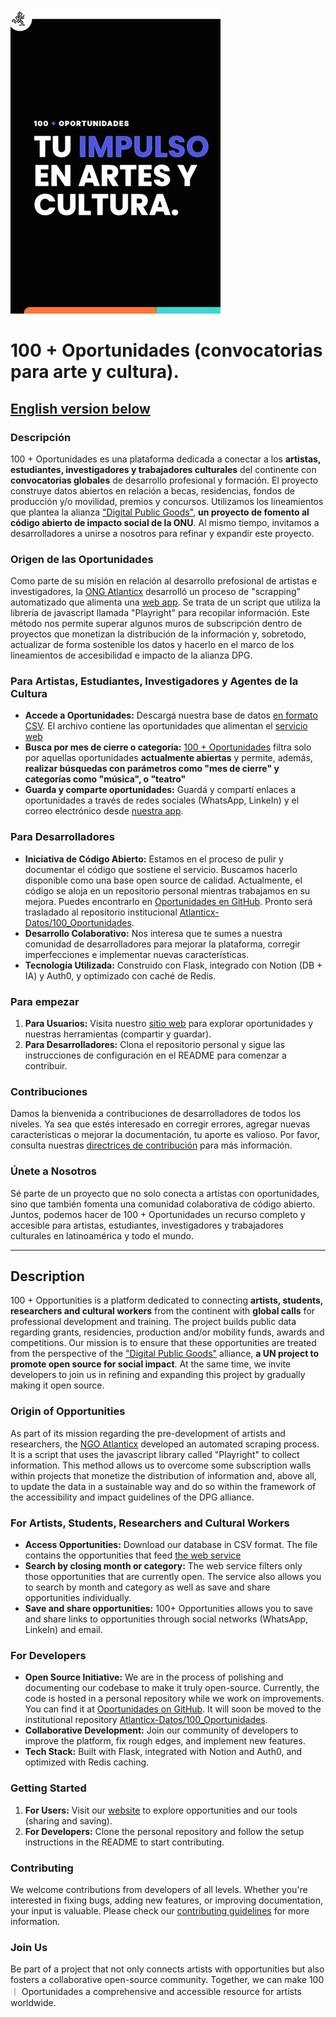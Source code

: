 ![Logo](Logo_Muy_Peq.png)

# 100 + Oportunidades (convocatorias para arte y cultura).

## [English version below](#description)

### Descripción

100 + Oportunidades es una plataforma dedicada a conectar a los **artistas, estudiantes, investigadores y trabajadores culturales** del continente con **convocatorias globales** de desarrollo profesional y formación. El proyecto construye datos abiertos en relación a becas, residencias, fondos de producción y/o movilidad, premios y concursos. Utilizamos los lineamientos que plantea la alianza ["Digital Public Goods"](https://www.un.org/techenvoy/content/digital-public-goods), **un proyecto de fomento al código abierto de impacto social de la ONU**. Al mismo tiempo, invitamos a desarrolladores a unirse a nosotros para refinar y expandir este proyecto.

### Origen de las Oportunidades

Como parte de su misión en relación al desarrollo prefosional de artistas e investigadores, la [ONG Atlanticx](https://atlanticx.org) desarrolló un proceso de "scrapping" automatizado que alimenta una [web app](https://oportunidades.lat). Se trata de un script que utiliza la librería de javascript llamada "Playright" para recopilar información. Este método nos permite superar algunos muros de subscripción dentro de proyectos que monetizan la distribución de la información y, sobretodo, actualizar de forma sostenible los datos y hacerlo en el marco de los lineamientos de accesibilidad e impacto de la alianza DPG.

### Para Artistas, Estudiantes, Investigadores y Agentes de la Cultura

- **Accede a Oportunidades:** Descargá nuestra base de datos [en formato CSV](Oportunidades_Dic_2024.csv). El archivo contiene las oportunidades que alimentan el [servicio web](https://oportunidades.lat)
- **Busca por mes de cierre o categoría:** [100 + Oportunidades](https://oportunidades.lat) filtra solo por aquellas oportunidades **actualmente abiertas** y permite, además, **realizar búsquedas con parámetros como "mes de cierre" y categorías como "música", o "teatro"**
- **Guarda y comparte oportunidades:** Guardá y compartí enlaces a oportunidades a través de redes sociales (WhatsApp, LinkeIn) y el correo electrónico desde [nuestra app](https://oportunidades.lat).

### Para Desarrolladores

- **Iniciativa de Código Abierto:** Estamos en el proceso de pulir y documentar el código que sostiene el servicio. Buscamos hacerlo disponible como una base open source de calidad. Actualmente, el código se aloja en un repositorio personal mientras trabajamos en su mejora. Puedes encontrarlo en [Oportunidades en GitHub](https://github.com/MiguelGalp/Oportunidades). Pronto será trasladado al repositorio institucional [Atlanticx-Datos/100_Oportunidades](https://github.com/Atlanticx-Datos/100_Oportunidades).
- **Desarrollo Colaborativo:** Nos interesa que te sumes a nuestra comunidad de desarrolladores para mejorar la plataforma, corregir imperfecciones e implementar nuevas características.
- **Tecnología Utilizada:** Construido con Flask, integrado con Notion (DB + IA) y Auth0, y optimizado con caché de Redis.

### Para empezar

1. **Para Usuarios:** Visita nuestro [sitio web](http://oportunidades.lat) para explorar oportunidades y nuestras herramientas (compartir y guardar).
2. **Para Desarrolladores:** Clona el repositorio personal y sigue las instrucciones de configuración en el README para comenzar a contribuir.

### Contribuciones

Damos la bienvenida a contribuciones de desarrolladores de todos los niveles. Ya sea que estés interesado en corregir errores, agregar nuevas características o mejorar la documentación, tu aporte es valioso. Por favor, consulta nuestras [directrices de contribución](CONTRIBUTING.md) para más información.

### Únete a Nosotros

Sé parte de un proyecto que no solo conecta a artistas con oportunidades, sino que también fomenta una comunidad colaborativa de código abierto. Juntos, podemos hacer de 100 + Oportunidades un recurso completo y accesible para artistas, estudiantes, investigadores y trabajadores culturales en latinoamérica y todo el mundo.

---

## Description

100 + Opportunities is a platform dedicated to connecting **artists, students, researchers and cultural workers** from the continent with **global calls** for professional development and training. The project builds public data regarding grants, residencies, production and/or mobility funds, awards and competitions. Our mission is to ensure that these opportunities are treated from the perspective of the ["Digital Public Goods"](https://www.un.org/techenvoy/content/digital-public-goods) alliance, **a UN project to promote open source for social impact**. At the same time, we invite developers to join us in refining and expanding this project by gradually making it open source.

### Origin of Opportunities

As part of its mission regarding the pre-development of artists and researchers, the [NGO Atlanticx](https://atlanticx.org) developed an automated scraping process. It is a script that uses the javascript library called "Playright" to collect information. This method allows us to overcome some subscription walls within projects that monetize the distribution of information and, above all, to update the data in a sustainable way and do so within the framework of the accessibility and impact guidelines of the DPG alliance.

### For Artists, Students, Researchers and Cultural Workers

- **Access Opportunities:** Download our database in CSV format. The file contains the opportunities that feed [the web service](https://oportunidades.lat)
- **Search by closing month or category:** The web service filters only those opportunities that are currently open. The service also allows you to search by month and category as well as save and share opportunities individually.
- **Save and share opportunities:** 100+ Opportunities allows you to save and share links to opportunities through social networks (WhatsApp, LinkeIn) and email.

### For Developers

- **Open Source Initiative:** We are in the process of polishing and documenting our codebase to make it truly open-source. Currently, the code is hosted in a personal repository while we work on improvements. You can find it at [Oportunidades on GitHub](https://github.com/MiguelGalp/Oportunidades). It will soon be moved to the institutional repository [Atlanticx-Datos/100_Oportunidades](https://github.com/Atlanticx-Datos/100_Oportunidades).
- **Collaborative Development:** Join our community of developers to improve the platform, fix rough edges, and implement new features.
- **Tech Stack:** Built with Flask, integrated with Notion and Auth0, and optimized with Redis caching.

### Getting Started

1. **For Users:** Visit our [website](http://oportunidades-vercel.vercel.app) to explore opportunities and our tools (sharing and saving).
2. **For Developers:** Clone the personal repository and follow the setup instructions in the README to start contributing.

### Contributing

We welcome contributions from developers of all levels. Whether you're interested in fixing bugs, adding new features, or improving documentation, your input is valuable. Please check our [contributing guidelines](CONTRIBUTING.md) for more information.

### Join Us

Be part of a project that not only connects artists with opportunities but also fosters a collaborative open-source community. Together, we can make 100 ︱ Oportunidades a comprehensive and accessible resource for artists worldwide.
